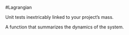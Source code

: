 #Lagrangian

Unit tests inextricably linked to your project’s mass.

A function that summarizes the dynamics of the system.